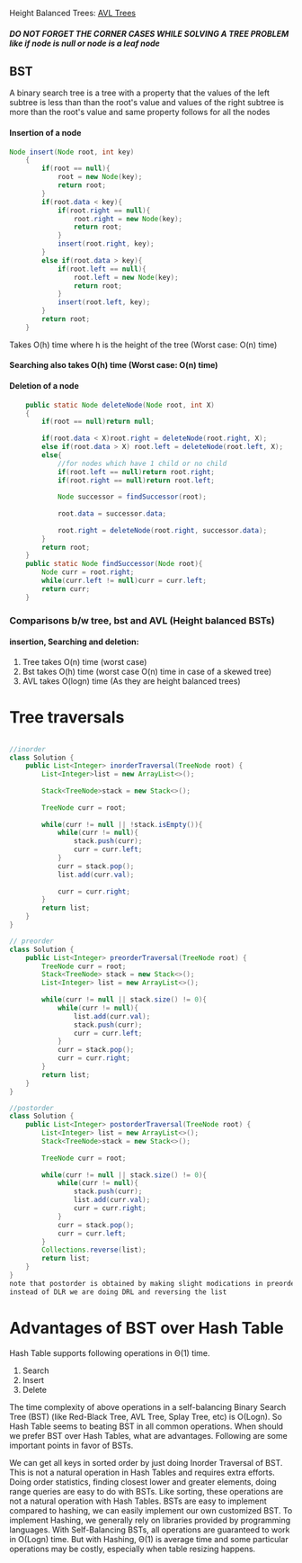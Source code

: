 Height Balanced Trees: [AVL Trees](https://www.geeksforgeeks.org/avl-tree-set-1-insertion/)
##### DO NOT FORGET THE CORNER CASES WHILE SOLVING A TREE PROBLEM like if node is null or node is a leaf node

## BST

A binary search tree is a tree with a property that the values of the left subtree is less than than the root's value and values of the right subtree is more than the root's value and same property follows for all the nodes

#### Insertion of a node

```java
Node insert(Node root, int key)
    {
        if(root == null){
            root = new Node(key);
            return root;
        }
        if(root.data < key){   
            if(root.right == null){
                root.right = new Node(key);
                return root;
            }
            insert(root.right, key);
        }
        else if(root.data > key){
            if(root.left == null){
                root.left = new Node(key);
                return root;
            }
            insert(root.left, key);
        }
        return root;
    }
````
Takes O(h) time where h is the height of the tree (Worst case: O(n) time)

#### Searching also takes O(h) time (Worst case: O(n) time)

#### Deletion of a node

```java
	public static Node deleteNode(Node root, int X)
	{
		if(root == null)return null;
	
		if(root.data < X)root.right = deleteNode(root.right, X);
		else if(root.data > X) root.left = deleteNode(root.left, X);
		else{
		    //for nodes which have 1 child or no child
		    if(root.left == null)return root.right;
		    if(root.right == null)return root.left;
		
		    Node successor = findSuccessor(root);
		
		    root.data = successor.data;
		
		    root.right = deleteNode(root.right, successor.data);
		}
		return root;
	}
	public static Node findSuccessor(Node root){
	    Node curr = root.right;
	    while(curr.left != null)curr = curr.left;
	    return curr;
	}
  ```

### Comparisons b/w tree, bst and AVL (Height balanced BSTs)

#### insertion, Searching and deletion:
1) Tree takes O(n) time (worst case)
2) Bst takes O(h) time (worst case O(n) time in case of a skewed tree)
3) AVL takes O(logn) time (As they are height balanced trees)


# Tree traversals
```java

//inorder
class Solution {
    public List<Integer> inorderTraversal(TreeNode root) {
        List<Integer>list = new ArrayList<>();
        
        Stack<TreeNode>stack = new Stack<>();
        
        TreeNode curr = root;
        
        while(curr != null || !stack.isEmpty()){
            while(curr != null){
                stack.push(curr);
                curr = curr.left;
            }
            curr = stack.pop();
            list.add(curr.val);
            
            curr = curr.right;
        }
        return list;
    }
}

// preorder
class Solution {
    public List<Integer> preorderTraversal(TreeNode root) {
        TreeNode curr = root;
        Stack<TreeNode> stack = new Stack<>();
        List<Integer> list = new ArrayList<>();
        
        while(curr != null || stack.size() != 0){
            while(curr != null){
                list.add(curr.val);
                stack.push(curr);
                curr = curr.left;
            }
            curr = stack.pop();
            curr = curr.right;
        }
        return list;
    }
}

//postorder
class Solution {
    public List<Integer> postorderTraversal(TreeNode root) {
        List<Integer> list = new ArrayList<>();
        Stack<TreeNode>stack = new Stack<>();
        
        TreeNode curr = root;
        
        while(curr != null || stack.size() != 0){
            while(curr != null){
                stack.push(curr);
                list.add(curr.val);
                curr = curr.right;
            }
            curr = stack.pop();
            curr = curr.left;
        }
        Collections.reverse(list);
        return list;
    }
}
note that postorder is obtained by making slight modications in preorder code
instead of DLR we are doing DRL and reversing the list
```

# Advantages of BST over Hash Table

Hash Table supports following operations in Θ(1) time.
1) Search
2) Insert
3) Delete

The time complexity of above operations in a self-balancing Binary Search Tree (BST) (like Red-Black Tree, AVL Tree, Splay Tree, etc) is O(Logn).
So Hash Table seems to beating BST in all common operations. When should we prefer BST over Hash Tables, what are advantages. Following are some important points in favor of BSTs.

We can get all keys in sorted order by just doing Inorder Traversal of BST. This is not a natural operation in Hash Tables and requires extra efforts.
Doing order statistics, finding closest lower and greater elements, doing range queries are easy to do with BSTs. Like sorting, these operations are not a natural operation with Hash Tables.
BSTs are easy to implement compared to hashing, we can easily implement our own customized BST. To implement Hashing, we generally rely on libraries provided by programming languages.
With Self-Balancing BSTs, all operations are guaranteed to work in O(Logn) time. But with Hashing, Θ(1) is average time and some particular operations may be costly, especially when table resizing happens.
